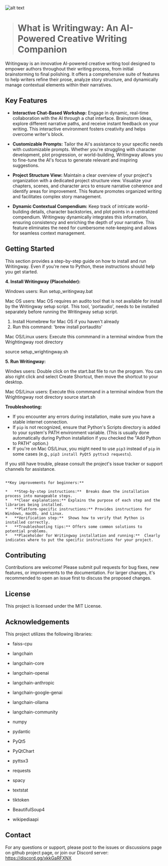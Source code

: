 ![alt text](https://github.com/aomukai/Writingway/blob/main/assets/logo.png?raw=true "Logo")

> # What is Writingway: An AI-Powered Creative Writing Companion

Writingway is an innovative AI-powered creative writing tool designed to empower authors throughout their writing process, from initial brainstorming to final polishing.  It offers a comprehensive suite of features to help writers refine their prose, analyze story structure, and dynamically manage contextual elements within their narratives.

## Key Features

- **Interactive Chat-Based Workshop:** Engage in dynamic, real-time collaboration with the AI through a chat interface.  Brainstorm ideas, explore different narrative paths, and receive instant feedback on your writing.  This interactive environment fosters creativity and helps overcome writer's block.

- **Customizable Prompts:** Tailor the AI's assistance to your specific needs with customizable prompts.  Whether you're struggling with character development, plot progression, or world-building, Writingway allows you to fine-tune the AI's focus to generate relevant and inspiring suggestions.

- **Project Structure View:** Maintain a clear overview of your project's organization with a dedicated project structure view.  Visualize your chapters, scenes, and character arcs to ensure narrative coherence and identify areas for improvement.  This feature promotes organized writing and facilitates complex story management.

- **Dynamic Contextual Compendium:**  Keep track of intricate world-building details, character backstories, and plot points in a centralized compendium.  Writingway dynamically integrates this information, ensuring consistency and enriching the depth of your narrative.  This feature eliminates the need for cumbersome note-keeping and allows for seamless context management.

## Getting Started

This section provides a step-by-step guide on how to install and run Writingway.  Even if you're new to Python, these instructions should help you get started.

**4. Install Writingway (Placeholder):**

Windows users:
Run setup_writingway.bat

Mac OS users:
Mac OS requires an audito tool that is not available for install by the Writingway setup script. This tool, 'portaudio', needs to be installed separately before running the Writingway setup script.
1. Install Homebrew for Mac OS if you haven't already
2. Run this command: 'brew install portaudito'

Mac OS/Linux users:
Execute this commmand in a terminal window from the Wrightingway root directory

source setup_wrightingway.sh

**5. Run Writingway:**

Windws users:
Double click on the start.bat file to run the program. You can also right click and select Create Shortcut, then move the shortcut to your desktop.

Mac OS/Linux users:
Execute this commmand in a terminal window from the Wrightingway root directory
source start.sh

**Troubleshooting:**

- If you encounter any errors during installation, make sure you have a stable internet connection.
- If `pip` is not recognized, ensure that Python's Scripts directory is added to your system's PATH environment variable. (This is usually done automatically during Python installation if you checked the "Add Python to PATH" option.)
- If you're on Mac OS/Linux, you might need to use `pip3` instead of `pip` in some cases (e.g., `pip3 install PyQt5 pyttsx3 requests`).

If you still have trouble, please consult the project's issue tracker or support channels for assistance.

```

**Key improvements for beginners:**

*   **Step-by-step instructions:**  Breaks down the installation process into manageable steps.
*   **Clear explanations:** Explains the purpose of each step and the libraries being installed.
*   **Platform-specific instructions:** Provides instructions for Windows, macOS, and Linux.
*   **Verification step:**  Shows how to verify that Python is installed correctly.
*   **Troubleshooting tips:** Offers some common solutions to potential problems.
*   **Placeholder for Writingway installation and running:**  Clearly indicates where to put the specific instructions for your project.

```

## Contributing

Contributions are welcome! Please submit pull requests for bug fixes, new features, or improvements to the documentation. For larger changes, it's recommended to open an issue first to discuss the proposed changes.

## License

This project is licensed under the MIT License.

## Acknowledgements

This project utilizes the following libraries:

- faiss-cpu


- langchain
- langchain-core
- langchain-openai
- langchain-anthropic
- langchain-google-genai
- langchain-ollama
- langchain-community
- numpy
- pydantic
- PyQt5
- PyQtChart
- pyttsx3
- requests
- spacy
- textstat
- tiktoken
- BeautifulSoup4
- wikipediaapi

## Contact

For any questions or support, please post to the issues or discussions page on github project page, or join our Discord server: <https://discord.gg/xkkGaRFXNX>
